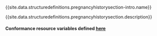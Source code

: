 {{site.data.structuredefinitions.pregnancyhistorysection-intro.name}}

{{site.data.structuredefinitions.pregnancyhistorysection.description}}

#### Conformance resource variables defined [here](http://wiki.hl7.org/index.php?title=IG_Publisher_Documentation#Jekyll)
